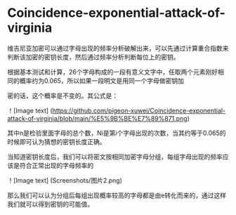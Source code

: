 # Coincidence-exponential-attack-of-virginia

维吉尼亚加密可以通过字母出现的频率分析破解出来，可以先通过计算重合指数来判断该加密的密钥长度，然后通过频率分析判断每位上的密钥。

根据基本测试和计算，26个字母构成的一段有意义文字中，任取两个元素刚好相同的概率约为0.065，所以如果一段明文是用同一个字母做密钥加

密的话，这个概率是不变的。其公式是：

！[Image text]
(https://github.com/pigeon-xuwei/Coincidence-exponential-attack-of-virginia/blob/main/%E5%9B%BE%E7%89%871.png)

其中n是检验里面字母的总个数，Ni是第i个字母出现的次数，当其约等于0.065的时候即可认为猜想的密钥长度正确。


当知道密钥长度后，我们可以将密文按相同加密字母分组，每组字母出现的频率应该是符合正常出现的字母频率的

！[Image text]
(Screenshots/图片2.png)

那么我们可以认为分组后每组出现概率较高的字母都是由e转化而来的，通过这样我们就可以得到密钥的可能值。
